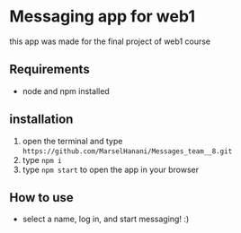 # Messaging app for web1 

this app was made for the final project of web1 course

## Requirements
- node and npm installed

## installation
1. open the terminal and type `https://github.com/MarselHanani/Messages_team__8.git`
2. type `npm i`
3. type `npm start` to open the app in your browser

## How to use
- select a name, log in, and start messaging! :)
